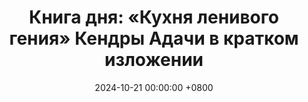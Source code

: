---
title: "Книга дня: «Кухня ленивого гения» Кендры Адачи в кратком изложении"
description: >-
  🍳 «Кухня ленивого гения» — практическое руководство Кендры Адачи для тех, кто хочет готовить вкусно и быстро, не тратя много времени и усилий. Упростите готовку с книгой "Кухня ленивого гения"! Готовьте вкусные и полезные блюда быстро. Читайте обзор!
date: 2024-10-21 00:00:00 +0800
categories: [Мышление, Конспекты-книг]
tags:
  [
    кухня-ленивого-гения,
    кендра-адачи,
    кулинария,
    полезные-рецепты,
    планирование-еды,
    кухонная-организация,
    быстрые-рецепты,
    здоровое-питание,
    лайфстайл,
    экономия-времени,
    домашняя-еда,
    простая-готовка
  ]
image: 
alt: Обзор книги Кухня ленивого гения Кендры Адачи
fallback:
  - 
  -
---